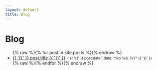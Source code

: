 ```yaml
---
layout: default
title: Blog
---
```


# Blog

<ul>
  {% raw %}{% for post in site.posts %}{% endraw %}
    <li>
      <a href="{{ '{{' }} post.url {{ '}}' }}">{{ '{{' }} post.title {{ '}}' }}</a> - <small>{{ '{{' }} post.date | date: "%b %d, %Y" {{ '}}' }}</small>
    </li>
  {% raw %}{% endfor %}{% endraw %}
</ul>
